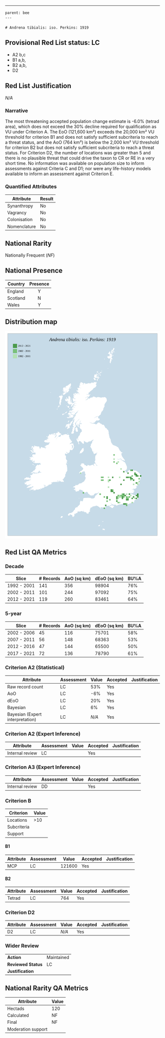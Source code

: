 ---
    parent: bee
    ---

    # Andrena tibialis: iso. Perkins: 1919

## Provisional Red List status: LC
- A2 b,c
- B1 a,b, 
- B2 a,b, 
- D2

## Red List Justification
*N/A*
### Narrative


The most threatening accepted population change estimate is -6.0% (tetrad area), which does not exceed the 30% decline required for qualification as VU under Criterion A. The EoO (121,600 km²) exceeds the 20,000 km² VU threshold for criterion B1 and does not satisfy sufficient subcriteria to reach a threat status, and the AoO (764 km²) is below the 2,000 km² VU threshold for criterion B2 but does not satisfy sufficient subcriteria to reach a threat status. For Criterion D2, the number of locations was greater than 5 and there is no plausible threat that could drive the taxon to CR or RE in a very short time. No information was available on population size to inform assessments against Criteria C and D1; nor were any life-history models available to inform an assessment against Criterion E.
### Quantified Attributes
|Attribute|Result|
|---|---|
|Synanthropy|No|
|Vagrancy|No|
|Colonisation|No|
|Nomenclature|No|


## National Rarity
Nationally Frequent (*NF*)

## National Presence
|Country|Presence
|---|:-:|
|England|Y|
|Scotland|N|
|Wales|Y|


## Distribution map
![](../map/29.svg)

## Red List QA Metrics
### Decade
| Slice | # Records | AoO (sq km) | dEoO (sq km) |BU%A |
|---|---|---|---|---|
|1992 - 2001|141|356|98904|76%|
|2002 - 2011|101|244|97092|75%|
|2012 - 2021|119|260|83461|64%|
### 5-year
| Slice | # Records | AoO (sq km) | dEoO (sq km) |BU%A |
|---|---|---|---|---|
|2002 - 2006|45|116|75701|58%|
|2007 - 2011|56|148|68363|53%|
|2012 - 2016|47|144|65500|50%|
|2017 - 2021|72|136|78790|61%|
### Criterion A2 (Statistical)
|Attribute|Assessment|Value|Accepted|Justification
|---|---|---|---|---|
|Raw record count|LC|53%|Yes||
|AoO|LC|-6%|Yes||
|dEoO|LC|20%|Yes||
|Bayesian|LC|6%|Yes||
|Bayesian (Expert interpretation)|LC|*N/A*|Yes||
### Criterion A2 (Expert Inference)
|Attribute|Assessment|Value|Accepted|Justification
|---|---|---|---|---|
|Internal review|LC||Yes||
### Criterion A3 (Expert Inference)
|Attribute|Assessment|Value|Accepted|Justification
|---|---|---|---|---|
|Internal review|DD||Yes||
### Criterion B
|Criterion| Value|
|---|---|
|Locations|>10|
|Subcriteria||
|Support||
#### B1
|Attribute|Assessment|Value|Accepted|Justification
|---|---|---|---|---|
|MCP|LC|121600|Yes||
#### B2
|Attribute|Assessment|Value|Accepted|Justification
|---|---|---|---|---|
|Tetrad|LC|764|Yes||
### Criterion D2
|Attribute|Assessment|Value|Accepted|Justification
|---|---|---|---|---|
|D2|LC|*N/A*|Yes||
### Wider Review
|  |  |
|---|---|
|**Action**|Maintained|
|**Reviewed Status**|LC|
|**Justification**||


## National Rarity QA Metrics
|Attribute|Value|
|---|---|
|Hectads|120|
|Calculated|NF|
|Final|NF|
|Moderation support||


